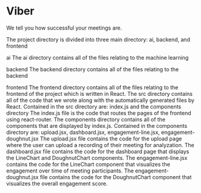 # Viber
We tell you how successful your meetings are.

The project directory is divided into three main directory: ai, backend, and frontend

ai
The ai directory contains all of the files relating to the machine learning

backend
The backend directory contains all of the files relating to the backend

frontend
The frontend directory contains all of the files relating to the frontend of the project which is written in React.
The src directory contains all of the code that we wrote along with the automatically generated files by React.
Contained in the src directory are: index.js and the components directory
The index.js file is the code that routes the pages of the frontend using react-router.
The components directory contains all of the components that are displayed by index.js.
Contained in the components directory are: upload.jsx, dashboard.jsx, engagement-line.jsx, engagement-doughnut.jsx
The upload.jsx file contains the code for the upload page where the user can upload a recording of their meeting for analyzation.
The dashboard.jsx file contains the code for the dashboard page that displays the LineChart and DoughnutChart components.
The engagement-line.jsx contains the code for the LineChart component that visualizes the engagement over time of meeting participants.
The engagement-doughnut.jsx file contains the code for the DoughnutChart component that visualizes the overall engagement score.
